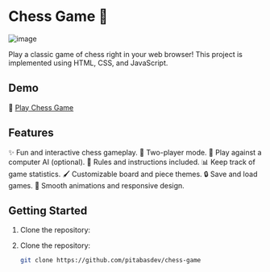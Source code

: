 # Chess Game 🌟

![image](https://github.com/pitabasdev/code-editor/assets/85897297/39b8ea72-ad03-47fd-bcf2-91515c19ba2f)

Play a classic game of chess right in your web browser! This project is implemented using HTML, CSS, and JavaScript.

## Demo

🔗 [Play Chess Game](https://pitabasdev.github.io/chess-game/)

## Features

✨ Fun and interactive chess gameplay.
👥 Two-player mode.
🤖 Play against a computer AI (optional).
📜 Rules and instructions included.
📊 Keep track of game statistics.
🖌️ Customizable board and piece themes.
🔒 Save and load games.
🚀 Smooth animations and responsive design.

## Getting Started

1. Clone the repository:


1. Clone the repository:

   ```bash
   git clone https://github.com/pitabasdev/chess-game

